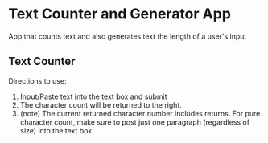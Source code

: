 # Text Counter and Generator App
App that counts text and also generates text the length of a user's input

## Text Counter
Directions to use:
1. Input/Paste text into the text box and submit
2. The character count will be returned to the right.
3. (note) The current returned character number includes returns. For pure character count, make sure to post just one paragraph (regardless of size) into the text box.
